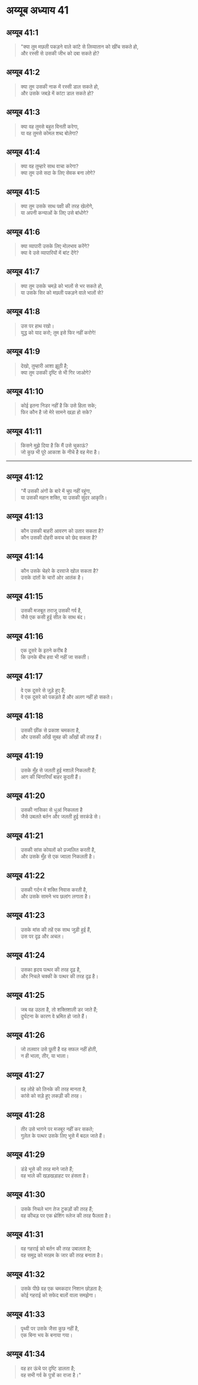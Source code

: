# अय्यूब अध्याय 41

## अय्यूब 41:1

> "क्या तुम मछली पकड़ने वाले कांटे से लिव्यातान को खींच सकते हो,  
> और रस्सी से उसकी जीभ को दबा सकते हो?

## अय्यूब 41:2

> क्या तुम उसकी नाक में रस्सी डाल सकते हो,  
> और उसके जबड़े में कांटा डाल सकते हो?

## अय्यूब 41:3

> क्या वह तुमसे बहुत विनती करेगा,  
> या वह तुमसे कोमल शब्द बोलेगा?

## अय्यूब 41:4

> क्या वह तुम्हारे साथ वाचा करेगा?  
> क्या तुम उसे सदा के लिए सेवक बना लोगे?

## अय्यूब 41:5

> क्या तुम उसके साथ पक्षी की तरह खेलोगे,  
> या अपनी कन्याओं के लिए उसे बांधोगे?

## अय्यूब 41:6

> क्या व्यापारी उसके लिए मोलभाव करेंगे?  
> क्या वे उसे व्यापारियों में बांट देंगे?

## अय्यूब 41:7

> क्या तुम उसके चमड़े को भालों से भर सकते हो,  
> या उसके सिर को मछली पकड़ने वाले भालों से?

## अय्यूब 41:8

> उस पर हाथ रखो।  
> युद्ध को याद करो; तुम इसे फिर नहीं करोगे!

## अय्यूब 41:9

> देखो, तुम्हारी आशा झूठी है;  
> क्या तुम उसकी दृष्टि से भी गिर जाओगे?

## अय्यूब 41:10

> कोई इतना निडर नहीं है कि उसे हिला सके;  
> फिर कौन है जो मेरे सामने खड़ा हो सके?

## अय्यूब 41:11

> किसने मुझे दिया है कि मैं उसे चुकाऊं?  
> जो कुछ भी पूरे आकाश के नीचे है वह मेरा है।

---

## अय्यूब 41:12

> "मैं उसकी अंगों के बारे में चुप नहीं रहूंगा,  
> या उसकी महान शक्ति, या उसकी सुंदर आकृति।

## अय्यूब 41:13

> कौन उसकी बाहरी आवरण को उतार सकता है?  
> कौन उसकी दोहरी कवच को छेद सकता है?

## अय्यूब 41:14

> कौन उसके चेहरे के दरवाजे खोल सकता है?  
> उसके दांतों के चारों ओर आतंक है।

## अय्यूब 41:15

> उसकी मजबूत तराजू उसकी गर्व है,  
> जैसे एक कसी हुई सील के साथ बंद।

## अय्यूब 41:16

> एक दूसरे के इतने करीब है  
> कि उनके बीच हवा भी नहीं जा सकती।

## अय्यूब 41:17

> वे एक दूसरे से जुड़े हुए हैं;  
> वे एक दूसरे को पकड़ते हैं और अलग नहीं हो सकते।

## अय्यूब 41:18

> उसकी छींक से प्रकाश चमकता है,  
> और उसकी आँखें सुबह की आँखों की तरह हैं।

## अय्यूब 41:19

> उसके मुँह से जलती हुई मशालें निकलती हैं;  
> आग की चिंगारियाँ बाहर कूदती हैं।

## अय्यूब 41:20

> उसकी नासिका से धुआं निकलता है  
> जैसे उबलते बर्तन और जलती हुई सरकंडे से।

## अय्यूब 41:21

> उसकी सांस कोयलों को प्रज्वलित करती है,  
> और उसके मुँह से एक ज्वाला निकलती है।

## अय्यूब 41:22

> उसकी गर्दन में शक्ति निवास करती है,  
> और उसके सामने भय छलांग लगाता है।

## अय्यूब 41:23

> उसके मांस की तहें एक साथ जुड़ी हुई हैं,  
> उस पर दृढ़ और अचल।

## अय्यूब 41:24

> उसका हृदय पत्थर की तरह दृढ़ है,  
> और निचले चक्की के पत्थर की तरह दृढ़ है।

## अय्यूब 41:25

> जब वह उठता है, तो शक्तिशाली डर जाते हैं;  
> दुर्घटना के कारण वे भ्रमित हो जाते हैं।

## अय्यूब 41:26

> जो तलवार उसे छूती है वह सफल नहीं होती,  
> न ही भाला, तीर, या भाला।

## अय्यूब 41:27

> वह लोहे को तिनके की तरह मानता है,  
> कांसे को सड़े हुए लकड़ी की तरह।

## अय्यूब 41:28

> तीर उसे भागने पर मजबूर नहीं कर सकते;  
> गुलेल के पत्थर उसके लिए भूसे में बदल जाते हैं।

## अय्यूब 41:29

> डंडे भूसे की तरह माने जाते हैं;  
> वह भाले की खड़खड़ाहट पर हंसता है।

## अय्यूब 41:30

> उसके निचले भाग तेज टुकड़ों की तरह हैं;  
> वह कीचड़ पर एक थ्रेशिंग स्लेज की तरह फैलता है।

## अय्यूब 41:31

> वह गहराई को बर्तन की तरह उबालता है;  
> वह समुद्र को मरहम के जार की तरह बनाता है।

## अय्यूब 41:32

> उसके पीछे वह एक चमकदार निशान छोड़ता है;  
> कोई गहराई को सफेद बालों वाला समझेगा।

## अय्यूब 41:33

> पृथ्वी पर उसके जैसा कुछ नहीं है,  
> एक बिना भय के बनाया गया।

## अय्यूब 41:34

> वह हर ऊंचे पर दृष्टि डालता है;  
> वह सभी गर्व के पुत्रों का राजा है।"
